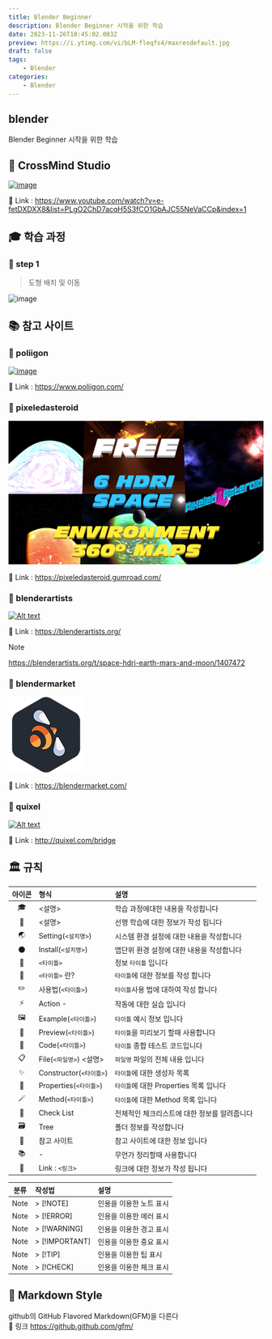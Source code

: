 ```yaml
---
title: Blender Beginner
description: Blender Beginner 시작을 위한 학습
date: 2023-11-26T10:45:02.083Z
preview: https://i.ytimg.com/vi/bLM-fleqfs4/maxresdefault.jpg
draft: false
tags:
    - Blender
categories:
    - Blender
---
```


## blender

Blender Beginner 시작을 위한 학습

## 🚀 CrossMind Studio

[![image](https://i.ytimg.com/vi/e-fetDXDXX8/maxresdefault.jpg)](https://www.youtube.com/watch?v=e-fetDXDXX8&list=PLgO2ChD7acqH5S3fCO1GbAJC55NeVaCCp&index=1)

🔗 Link : <https://www.youtube.com/watch?v=e-fetDXDXX8&list=PLgO2ChD7acqH5S3fCO1GbAJC55NeVaCCp&index=1>

## 🎓 학습 과정

### 📝 step 1

> 도형 배치 및 이동

![image](step_1/step_1.png)

## 📚 참고 사이트

### 🚀 poliigon

[![image](https://cdn.poliigon.com/images/poliigon-opengraph.jpg)](https://www.poliigon.com/)

🔗 Link : <https://www.poliigon.com/>

### 🚀 pixeledasteroid

[![Alt text](./assets/pixeledasteroid.png)](https://pixeledasteroid.gumroad.com/)

🔗 Link : <https://pixeledasteroid.gumroad.com/>

### 🚀 blenderartists

[![Alt text](https://blenderartists.org/uploads/default/original/4X/2/7/3/273df5ae1a7ae2965e44a3fa7e1e82c6df8df8be.jpeg)](https://blenderartists.org/)

🔗 Link : <https://blenderartists.org/>

> [!NOTE]
> <https://blenderartists.org/t/space-hdri-earth-mars-and-moon/1407472>

### 🚀 blendermarket

[![Alt text](./assets/black_bee.png)](https://blendermarket.com/)

🔗 Link : <https://blendermarket.com/>


### 🚀 quixel

[![Alt text](https://cdn.quixel.com/quixel/thumbs/page-thumb-quixel.jpg)](http://quixel.com/bridge)

🔗 Link : <http://quixel.com/bridge>

## 🏛️ 규칙

| 아이콘 |  형식 | 설명 |
| :-: | :-- | :-- |
| 🎓 | <설명> | 학습 과정에대한 내용을 작성힙니다 |
| 📖 | <설명> | 선행 학습에 대한 정보가 작성 됩니다 |
| 🌏 | Setting(`<설치명>`) | 시스템 환경 설정에 대한 내용을 작성합니다 |
| 🌑 | Install(`<설치명>`) | 앱단위 환경 설정에 대한 내용을 작성합니다 |
| 📔 | `<타이틀>` | 정보 `타이틀` 입니다 |
| 📝 | `<타이틀>` 란? | `타이틀`에 대한 정보를 작성 합니다 |
| ✏️ | 사용법(`<타이틀>`) | `타이틀`사용 법에 대하여 작성 합니다 |
| ⚡️ | Action - | 작동에 대한 실습 입니다 |
| 🖼️ | Example(`<타이틀>`) | `타이틀` 예시 정보 입니다 |
| 👀 | Preview(`<타이틀>`) | `타이틀`을 미리보기 할때 사용합니다 |
| 🍝 | Code(`<타이틀>`) | `타이틀` 종합 테스트 코드입니다 |
| 📋 | File(`<파일명>`) <설명> | `파일명` 파일의 전체 내용 입니다 |
| ✨ | Constructor(`<타이틀>`) | `타이틀`에 대한 생성자 목록 |
| 🎩 | Properties(`<타이틀>`) | `타이틀`에 대한 Properties 목록 입니다 |
| 🪄 | Method(`<타이틀>`) | `타이틀`에 대한 Method 목록 입니다 |
| 📌 | Check List | 전체적인 체크리스트에 대한 정보를 알려줍니다 |
| 🗃️ | Tree | 폴더 정보를 작성합니다 |
| 🚀 | 참고 사이트 | 참고 사이트에 대한 정보 입니다 |
| 📚 | - | 무언가 정리할때 사용합니다 |
| 🔗 | Link : `<링크>` | 링크에 대한 정보가 작성 됩니다 |

| 분류 | 작성법 | 설명 |
| :-: | :-- | :-- |
| Note | > [!NOTE] | 인용을 이용한 노트 표시 |
| Note | > [!ERROR] | 인용을 이용한 에러 표시 |
| Note | > [!WARNING] | 인용을 이용한 경고 표시 |
| Note | > [!IMPORTANT] | 인용을 이용한 중요 표시 |
| Note | > [!TIP] | 인용을 이용한 팁 표시 |
| Note | > [!CHECK] | 인용을 이용한 체크 표시 |

## 🎨 Markdown Style

github의 GitHub Flavored Markdown(GFM)을 다른다  
🔗 링크 <https://github.github.com/gfm/>
